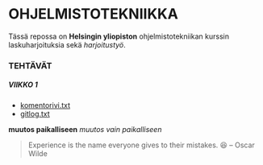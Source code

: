 # OHJELMISTOTEKNIIKKA

Tässä repossa on **Helsingin yliopiston** ohjelmistotekniikan kurssin laskuharjoituksia
sekä *harjoitustyö*.

### TEHTÄVÄT

##### VIIKKO 1

* [komentorivi.txt](https://github.com/sampsaoinonen/ot-harjoitustyo/blob/master/laskarit/komentorivi.txt)
* [gitlog.txt](https://github.com/sampsaoinonen/ot-harjoitustyo/blob/master/laskarit/gitlog.txt)

**muutos paikalliseen**
*muutos vain paikalliseen*
> Experience is the name everyone gives to their mistakes. :laughing: 
> – Oscar Wilde
